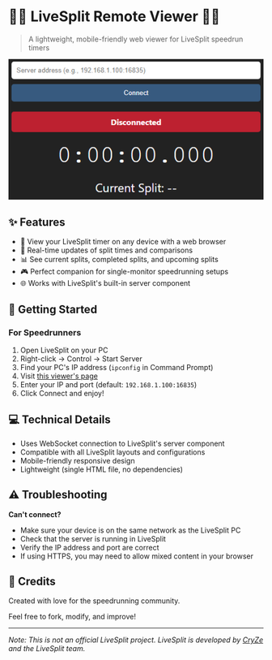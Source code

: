 # 🏃‍♀️ LiveSplit Remote Viewer 🏃‍♂️

> A lightweight, mobile-friendly web viewer for LiveSplit speedrun timers

![LiveSplit Viewer Screenshot](https://raw.githubusercontent.com/RandomTick/livesplit-viewer/refs/heads/main/assets/screenshot.png)

## ✨ Features

- 📱 View your LiveSplit timer on any device with a web browser
- 🔄 Real-time updates of split times and comparisons
- 📊 See current splits, completed splits, and upcoming splits
- 🎮 Perfect companion for single-monitor speedrunning setups
- 🌐 Works with LiveSplit's built-in server component

## 🚀 Getting Started

### For Speedrunners

1. Open LiveSplit on your PC
2. Right-click → Control → Start Server
3. Find your PC's IP address (`ipconfig` in Command Prompt)
4. Visit [this viewer's page](https://yourusername.github.io/livesplit-viewer/)
5. Enter your IP and port (default: `192.168.1.100:16835`)
6. Click Connect and enjoy!

## 💻 Technical Details

- Uses WebSocket connection to LiveSplit's server component
- Compatible with all LiveSplit layouts and configurations
- Mobile-friendly responsive design
- Lightweight (single HTML file, no dependencies)

## ⚠️ Troubleshooting

**Can't connect?**
- Make sure your device is on the same network as the LiveSplit PC
- Check that the server is running in LiveSplit
- Verify the IP address and port are correct
- If using HTTPS, you may need to allow mixed content in your browser

## 💖 Credits

Created with love for the speedrunning community.

Feel free to fork, modify, and improve!

---

*Note: This is not an official LiveSplit project. LiveSplit is developed by [CryZe](https://github.com/CryZe) and the LiveSplit team.*
